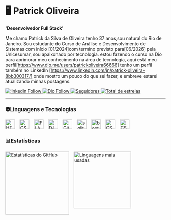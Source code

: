 # 🖥️ Patrick Oliveira

**'Desenvolvedor Full Stack'** 

Me chamo Patrick da Silva de Oliveira tenho 37 anos,sou natural do Rio de Janeiro.
Sou estudante do Curso de Análise e Desenvolvimento de Sistemas com início [01/2024]com termino previsto para[06/2026] pela  Unicesumar, sou apaixonado por tecnologia.
estou fazendo o curso na Dio para aprimorar meu conhecimento na área de tecnologia, aqui está meu perfil[https://www.dio.me/users/patrickoliveira66666] 
tenho um perfil também no LinkedIn [https://www.linkedin.com/in/patrick-oliveira-8bb300317/] onde mostro um pouco do que sei fazer,
e embreve estarei atualizando minhas postagens.

<p align="left">
    <a href="https://www.linkedin.com/in/patrick-oliveira-8bb300317">
        <img 
            alt="linkedin Follow" 
            title="Se conectem a mim e vamos compartilhar aprendizado" 
            src=https://img.shields.io/badge/LinkedIn-Patrick%20Oliveira-0A66C2?style=for-the-badge&logo=linkedin&logoColor=white
            />
    </a>
    <a href="https://www.dio.me/users/patrickoliveira66666">
        <img 
            alt="Dio Follow" 
            title="Meu Perfil na DIO" 
            src="https://img.shields.io/badge/DIO%20Perfil-Patrick%20Oliveira-EC1C24?style=for-the-badge"
        />
    </a>
    <a href="https://github.com/Rendrick1988">
        <img 
            alt="Seguidores" 
            title="Me siga no GitHub" 
            src="https://custom-icon-badges.demolab.com/github/followers/Rendrick1988?color=2ea44f3&labelColor=1155ba&style=for-the-badge&logo=github&label=Seguidores&logoColor=white"
        />
        <a href="https://github.com/Rendrick1988?tab=stars">
        <img 
            alt="Total de estrelas" 
            title="Total de Estrelas no GITHUB" 
            src="https://custom-icon-badges.demolab.com/github/stars/Rendrick1988?color=2ea44f3&labelColor=1155ba&style=for-the-badge&logo=github&label=stars&logoColor=White"
        />
    </a>
</p>

---
### 👽Linguagens e Tecnologias

<img 
    align="left"
    alt="HTML"
    title="HTML"
    width="30px"
    style="padding-right:12px;"
    src="https://cdn.jsdelivr.net/gh/devicons/devicon@latest/icons/html5/html5-original-wordmark.svg"
    />
    
<img    
    align="left"
    alt="CSS"
    title="CSS"
    width="30px"
    style="padding-right:12px;"
    src="https://cdn.jsdelivr.net/gh/devicons/devicon@latest/icons/css3/css3-original-wordmark.svg" 
    />
<img   
    align="left"
    alt="FLASK"
    title="FLASK"
    width="30px"
    style="padding-right:12px;"
    src="https://cdn.jsdelivr.net/gh/devicons/devicon@latest/icons/flask/flask-original-wordmark.svg" 
    />
<img   
    align="left"
    alt="DJANGO"
    title="DJANGO"
    width="30px"
    style="padding-right:12px;"
    src="https://cdn.jsdelivr.net/gh/devicons/devicon@latest/icons/django/django-plain.svg" 
    />
<img   
    align="left"
    alt="GitHub"
    title="GitHub"
    width="30px"
    style="padding-right:12px;"
    src="https://cdn.jsdelivr.net/gh/devicons/devicon@latest/icons/github/github-original-wordmark.svg" 
    />
<img   
    align="left"
    alt="sqlite"
    title="sqlite"
    width="30px"
    style="padding-right:12px;"
    src="https://cdn.jsdelivr.net/gh/devicons/devicon@latest/icons/sqlite/sqlite-original.svg" 
    />
<img   
    align="left"
    alt="bootstrap"
    title="bootstrap"
    width="30px"
    style="padding-right:12px;"
    src="https://cdn.jsdelivr.net/gh/devicons/devicon@latest/icons/bootstrap/bootstrap-original-wordmark.svg" 
    />
<img   
    align="left"
    alt="CSS"
    title="CSS"
    width="30px"
    style="padding-right:12px;"
    src="https://cdn.jsdelivr.net/gh/devicons/devicon@latest/icons/python/python-original-wordmark.svg" 
    />
<img   
    align="left"
    alt="CSS"
    title="CSS"
    width="30px"
    style="padding-right:12px;"
    src="https://cdn.jsdelivr.net/gh/devicons/devicon@latest/icons/poetry/poetry-original.svg"
    />

<br/>
<br/>
    
### 📊Estatísticas 

<img   
    align="left"
    alt="Estatísticas do GitHub"
    height="200"
    style="padding-right:12px;"
    src="https://github-readme-stats.vercel.app/api?username=Rendrick1988&show_icons=true&theme=github_dark&title_color=2ea44f&icon_color=2ea44f&text_color=ffffff&bg_color=0d1117"
    />
<img   
    align="left"
    alt="Linguagens mais usadas"
    height="180"
    style="padding-right:10px;"
    src="https://github-readme-stats.vercel.app/api/top-langs/?username=Rendrick1988&layout=compact&theme=github_dark&title_color=2ea44f&text_color=ffffff&bg_color=0d1117"
    />
          
    
          
    
          
          
    
          

        







